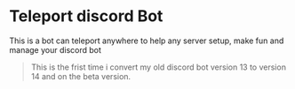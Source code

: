 # Teleport discord Bot
This is a bot can teleport anywhere to help any server setup, make fun and manage your discord bot
> This is the frist time i convert my old discord bot version 13 to version 14 and on the beta version.
